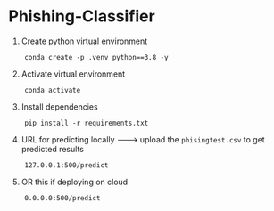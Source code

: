# Phishing-Classifier

1. Create python virtual environment

```
    conda create -p .venv python==3.8 -y
```

2. Activate virtual environment
```
    conda activate
```

3. Install dependencies
``` 
    pip install -r requirements.txt
```

4. URL for predicting locally ---> upload the `phisingtest.csv` to get predicted results

```
    127.0.0.1:500/predict
``` 
5. OR this if deploying on cloud 
```
    0.0.0.0:500/predict
``` 